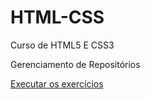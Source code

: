 # HTML-CSS
 Curso de HTML5 E CSS3

Gerenciamento de Repositórios

<a href="https://manoel-djs.github.io/HTML-CSS/Exerc%C3%ADcios/ex001/index.html">Executar os exercícios </a>
